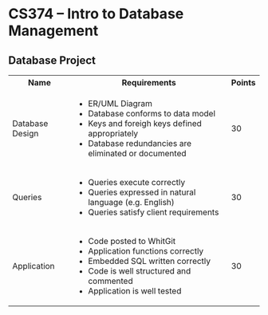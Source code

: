 # CS374 – Intro to Database Management 
## Database Project

<table>
<tr><th>Name</th><th>Requirements</th><th>Points</th></tr>
<tr><td>Database Design</td><td><ul>
                                    <li>ER/UML Diagram</li>
                                    <li>Database conforms to data model</li>
                                    <li>Keys and foreigh keys defined appropriately</li>
                                    <li>Database redundancies are eliminated or documented</li>
                                <ul></td><td>30</td></tr>
<tr><td>Queries</td><td><ul>
                                    <li>Queries execute correctly</li>
                                    <li>Queries expressed in natural language (e.g. English)</li>
                                    <li>Queries satisfy client requirements</li>
                                <ul></td><td>30</td></tr>
<tr><td>Application</td><td><ul>
                                    <li>Code posted to WhitGit</li>
                                    <li>Application functions correctly</li>
                                    <li>Embedded SQL written correctly</li>
                                    <li>Code is well structured and commented</li>
                                    <li>Application is well tested</li>
                                <ul></td><td>30</td></tr>
</table>
